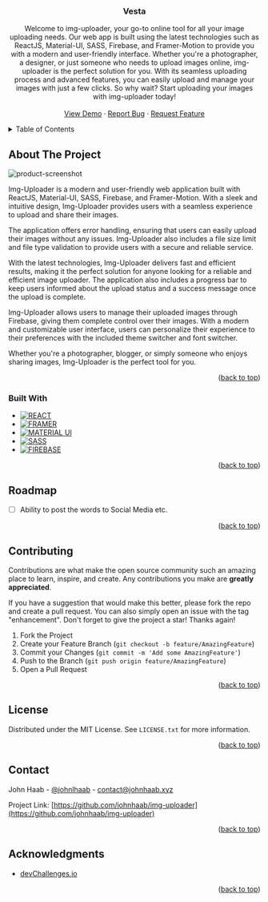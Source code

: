 <a name="readme-top"></a>
<!-- PROJECT SHIELDS -->

<!--
[![Contributors][contributors-shield]][contributors-url]
[![Forks][forks-shield]][forks-url]
[![Stargazers][stars-shield]][stars-url]
[![Issues][issues-shield]][issues-url]
-->




<!-- PROJECT LOGO -->

<h3 align="center">Vesta</h3>

  <p align="center">
    Welcome to img-uploader, your go-to online tool for all your image uploading needs. Our web app is built using the latest technologies such as ReactJS, Material-UI, SASS, Firebase, and Framer-Motion to provide you with a modern and user-friendly interface. Whether you're a photographer, a designer, or just someone who needs to upload images online, img-uploader is the perfect solution for you. With its seamless uploading process and advanced features, you can easily upload and manage your images with just a few clicks. So why wait? Start uploading your images with img-uploader today!
    <br />
    <br />
    <a href="https://adorable-queijadas-105dcd.netlify.app/">View Demo</a>
    ·
    <a href="https://github.com/johnhaab/vesta">Report Bug</a>
    ·
    <a href="https://github.com/johnhaab/vesta">Request Feature</a>
  </p>
</div>



<!-- TABLE OF CONTENTS -->
<details>
  <summary>Table of Contents</summary>
  <ol>
    <li>
      <a href="#about-the-project">About The Project</a>
      <ul>
        <li><a href="#built-with">Built With</a></li>
      </ul>
    </li>
    <li><a href="#usage">Usage</a></li>
    <li><a href="#roadmap">Roadmap</a></li>
    <li><a href="#contributing">Contributing</a></li>
    <li><a href="#license">License</a></li>
    <li><a href="#contact">Contact</a></li>
    <li><a href="#acknowledgments">Acknowledgments</a></li>
  </ol>
</details>



<!-- ABOUT THE PROJECT -->
## About The Project

![product-screenshot](/public/screenshot1.png)

Img-Uploader is a modern and user-friendly web application built with ReactJS, Material-UI, SASS, Firebase, and Framer-Motion. With a sleek and intuitive design, Img-Uploader provides users with a seamless experience to upload and share their images.

The application offers error handling, ensuring that users can easily upload their images without any issues. Img-Uploader also includes a file size limit and file type validation to provide users with a secure and reliable service.

With the latest technologies, Img-Uploader delivers fast and efficient results, making it the perfect solution for anyone looking for a reliable and efficient image uploader. The application also includes a progress bar to keep users informed about the upload status and a success message once the upload is complete.

Img-Uploader allows users to manage their uploaded images through Firebase, giving them complete control over their images. With a modern and customizable user interface, users can personalize their experience to their preferences with the included theme switcher and font switcher.

Whether you're a photographer, blogger, or simply someone who enjoys sharing images, Img-Uploader is the perfect tool for you.

<p align="right">(<a href="#readme-top">back to top</a>)</p>



### Built With

* [![REACT][REACT-img]][REACT-url]
* [![FRAMER][FRAMER-img]][FRAMER-url]
* [![MATERIAL UI][MUI-img]][MUI-url]
* [![SASS][SASS-img]][SASS-url]
* [![FIREBASE][FIREBASE-img]][FIREBASE-url]

<p align="right">(<a href="#readme-top">back to top</a>)</p>


<!-- ROADMAP -->
## Roadmap

- [ ] Ability to post the words to Social Media etc.

<p align="right">(<a href="#readme-top">back to top</a>)</p>



<!-- CONTRIBUTING -->
## Contributing

Contributions are what make the open source community such an amazing place to learn, inspire, and create. Any contributions you make are **greatly appreciated**.

If you have a suggestion that would make this better, please fork the repo and create a pull request. You can also simply open an issue with the tag "enhancement".
Don't forget to give the project a star! Thanks again!

1. Fork the Project
2. Create your Feature Branch (`git checkout -b feature/AmazingFeature`)
3. Commit your Changes (`git commit -m 'Add some AmazingFeature'`)
4. Push to the Branch (`git push origin feature/AmazingFeature`)
5. Open a Pull Request

<p align="right">(<a href="#readme-top">back to top</a>)</p>



<!-- LICENSE -->
## License

Distributed under the MIT License. See `LICENSE.txt` for more information.

<p align="right">(<a href="#readme-top">back to top</a>)</p>



<!-- CONTACT -->
## Contact

John Haab - [@johnlhaab](https://twitter.com/johnlhaab) - contact@johnhaab.xyz

Project Link: [https://github.com/johnhaab/img-uploader](https://github.com/johnhaab/img-uploader)

<p align="right">(<a href="#readme-top">back to top</a>)</p>



<!-- ACKNOWLEDGMENTS -->
## Acknowledgments

* [devChallenges.io](https://devchallenges.io/)

<p align="right">(<a href="#readme-top">back to top</a>)</p>



<!-- MARKDOWN LINKS & IMAGES -->
[contributors-shield]: https://img.shields.io/github/contributors/github_username/repo_name.svg?style=for-the-badge
[contributors-url]: https://github.com/johnhaab/Quotify/graphs/contributors
[forks-shield]: https://img.shields.io/github/forks/github_username/repo_name.svg?style=for-the-badge
[forks-url]: https://github.com/johnhaab/Quotify/network/members
[stars-shield]: https://img.shields.io/github/stars/github_username/repo_name.svg?style=for-the-badge
[stars-url]: https://github.com/johnhaab/Quotify/stargazers
[issues-shield]: https://img.shields.io/github/issues/github_username/repo_name.svg?style=for-the-badge
[issues-url]: https://github.com/johnhaab/Quotify/issues
[license-shield]: https://img.shields.io/github/license/github_username/repo_name.svg?style=for-the-badge
[license-url]: https://github.com/github_username/repo_name/blob/master/LICENSE.txt


[FIREBASE-img]: https://img.shields.io/badge/Firebase-039BE5?style=for-the-badge&logo=Firebase&logoColor=white
[FIREBASE-url]: https://firebase.google.com/


[REACT-img]: https://img.shields.io/badge/React-20232A?style=for-the-badge&logo=react&logoColor=61DAFB
[REACT-url]: https://reactjs.org/

[FRAMER-img]: https://img.shields.io/badge/Framer-black?style=for-the-badge&logo=framer&logoColor=blue
[FRAMER-url]: https://www.framer.com/

[MUI-img]: https://img.shields.io/badge/Material--UI-0081CB?style=for-the-badge&logo=material-ui&logoColor=white
[MUI-url]: https://mui.com/

[SASS-img]: https://img.shields.io/badge/Sass-CC6699?style=for-the-badge&logo=sass&logoColor=white
[SASS-url]: https://sass-lang.com/
